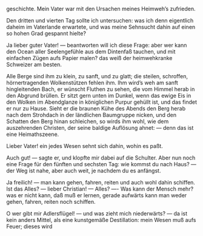 <a name="20"></a>

geschichte. Mein Vater war mit den Ursachen meines Heimweh’s
zufrieden.

Den dritten und vierten Tag sollte ich untersuchen: was
ich denn eigentlich daheim im Vaterlande erwartete, und
was meine Sehnsucht dahin auf einen so hohen Grad gespannt
hielte?

Ja lieber guter Vater! — beantworten will ich diese
Frage: aber wer kann den Ocean aller Seelengefühle aus
dem Dintenfaß tauchen, und mit einfachen Zügen aufs
Papier malen? das weiß der heimwehkranke Schweizer am
besten.

Alle Berge sind ihm zu klein, zu sanft, und zu glatt;
die steilen, schroffen, hörnertragenden Wolkenstützen fehlen
ihm. Ihm wird’s weh am sanft hingleitenden Bach, er
wünscht Fluthen zu sehen, die vom Himmel herab in den
Abgrund brüllen. Er sitzt gern unten im Dunkel, wenn das
ewige Eis in den Wolken im Abendglanze in königlichen
Purpur gehüllt ist, und das findet er nur zu Hause. Sieht
er die braunen Kühe des Abends den Berg herab nach dem
Strohdach in der ländlichen Baumgruppe nicken, und den
Schatten den Berg hinan schleichen, so wirds ihm wohl,
wie dem auszehrenden Christen, der seine baldige Auflösung
ahnet: — denn das ist eine Heimathszeene.

Lieber Vater! ein jedes Wesen sehnt sich dahin, wohin
es paßt.

Auch gut! — sagte er, und klopfte mir dabei auf die
Schulter. Aber nun noch eine Frage für den fünften und
sechsten Tag: wie kommst du nach Haus? — der Weg ist
nahe, aber auch weit, je nachdem du es anfängst.

Ja freilich! — man kann gehen, fahren, reiten und auch
wohl dahin schiffen. Ist das Alles? — lieber Christian!
— Alles? —- Was kann der Mensch mehr? was er nicht
kann, daß muß er lernen, gerade aufwärts kann man weder
gehen, fahren, reiten noch schiffen.

O wer gibt mir Adlersflügel! — und was zieht mich niederwärts?
— da ist kein anders Mittel, als eine kunstgemäße
Destillation: mein Wesen muß aufs Feuer; dieses wird

